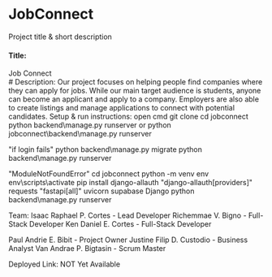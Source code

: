# JobConnect

Project title & short description
<h4>Title:</h4> Job Connect<br>
# Description: 
Our project focuses on helping people find companies where they can apply for jobs. While our main target audience is students, anyone can become an applicant and apply to a company. Employers are also able to create listings and manage applications to connect with potential candidates.
Setup & run instructions:
open cmd
git clone 
cd jobconnect
python backend\manage.py runserver
or 
python jobconnect\backend\manage.py runserver

"if login fails"
python backend\manage.py migrate
python backend\manage.py runserver

"ModuleNotFoundError"
cd jobconnect
python -m venv env
env\scripts\activate
pip install django-allauth "django-allauth[providers]" requests "fastapi[all]" uvicorn supabase Django
python backend\manage.py runserver


Team:
Isaac Raphael P. Cortes - Lead Developer
Richemmae V. Bigno - Full-Stack Developer
Ken Daniel E. Cortes - Full-Stack Developer

Paul Andrie E. Bibit - Project Owner
Justine Filip D. Custodio - Business Analyst
Van Andrae P. Bigtasin - Scrum Master

Deployed Link: NOT Yet Available
